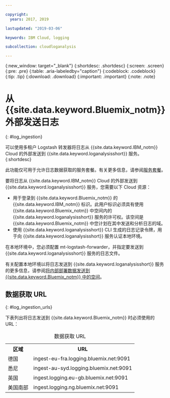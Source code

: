 ```yaml
---

copyright:
  years: 2017, 2019

lastupdated: "2019-03-06"

keywords: IBM Cloud, logging

subcollection: cloudloganalysis

---
```


{:new_window: target="_blank"}
{:shortdesc: .shortdesc}
{:screen: .screen}
{:pre: .pre}
{:table: .aria-labeledby="caption"}
{:codeblock: .codeblock}
{:tip: .tip}
{:download: .download}
{:important: .important}
{:note: .note}


# 从 {{site.data.keyword.Bluemix_notm}} 外部发送日志
{: #log_ingestion}

可以使用多租户 Logstash 转发器将日志从 {{site.data.keyword.IBM_notm}} Cloud 的外部发送到 {{site.data.keyword.loganalysisshort}} 服务。
{:shortdesc}

此功能仅可用于允许日志数据获取的服务套餐。有关更多信息，请参阅[服务套餐](/docs/services/CloudLogAnalysis/log_analysis_ov.html#plans)。

要将日志从 {{site.data.keyword.IBM_notm}} Cloud 的外部发送到 {{site.data.keyword.loganalysisshort}} 服务，您需要以下 Cloud 资源：

* 用于登录到 {{site.data.keyword.Bluemix_notm}} 的 {{site.data.keyword.IBM_notm}} 标识。此用户标识必须具有使用 {{site.data.keyword.Bluemix_notm}} 中空间内的 {{site.data.keyword.loganalysisshort}} 服务的许可权。该空间是 {{site.data.keyword.Bluemix_notm}} 中您计划在其中发送和分析日志的域。
* 使用 {{site.data.keyword.loganalysisshort}} CLI 生成的日志记录令牌，用于向 {{site.data.keyword.loganalysisshort}} 服务认证本地环境。  

在本地环境中，您必须配置 mt-logstash-forwarder，并指定要发送到 {{site.data.keyword.loganalysisshort}} 服务的日志文件。

有关配置本地环境以将日志发送到 {{site.data.keyword.loganalysisshort}} 服务的更多信息，请参阅[将内部部署数据发送到 {{site.data.keyword.Bluemix_notm}} 中的空间](/docs/services/CloudLogAnalysis/how-to/send-data/send_data_mt.html#send_data_mt)。



## 数据获取 URL
{: #log_ingestion_urls}

下表列出将日志发送到 {{site.data.keyword.Bluemix_notm}} 时必须使用的 URL：

<table>
  <caption>数据获取 URL</caption>
    <tr>
      <th>区域</th>
      <th>URL</th>
    </tr>
  <tr>
    <td>德国</td>
	  <td>ingest-eu-fra.logging.bluemix.net:9091</td>
  </tr>
  <tr>
    <td>悉尼</td>
	  <td>ingest-au-syd.logging.bluemix.net:9091</td>
  </tr>
  <tr>
    <td>英国</td>
	  <td>ingest.logging.eu-gb.bluemix.net:9091</td>
  </tr>
  <tr>
    <td>美国南部</td>
	  <td>ingest.logging.ng.bluemix.net:9091</td>
  </tr>
</table>


